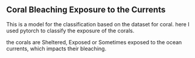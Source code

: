 ## Coral Bleaching Exposure to the Currents
This is a model for the classification based on the dataset for coral. here I used pytorch to classify the exposure of the corals. 

the corals are Sheltered, Exposed or Sometimes exposed to the ocean currents, which impacts their bleaching. 


